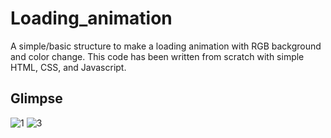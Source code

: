 # Loading_animation

A simple/basic structure to make a loading animation with RGB background and color change.
This code has been written from scratch with simple HTML, CSS, and Javascript.


## Glimpse

![1](https://user-images.githubusercontent.com/79959361/172992198-4c96727f-bfc4-4c84-9a24-5989603493b6.png)
![3](https://user-images.githubusercontent.com/79959361/172992232-7f26b0fe-ac53-46a3-9a16-620173d20e65.png)
